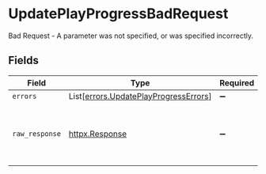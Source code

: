 # UpdatePlayProgressBadRequest

Bad Request - A parameter was not specified, or was specified incorrectly.


## Fields

| Field                                                                                    | Type                                                                                     | Required                                                                                 | Description                                                                              |
| ---------------------------------------------------------------------------------------- | ---------------------------------------------------------------------------------------- | ---------------------------------------------------------------------------------------- | ---------------------------------------------------------------------------------------- |
| `errors`                                                                                 | List[[errors.UpdatePlayProgressErrors](../../models/errors/updateplayprogresserrors.md)] | :heavy_minus_sign:                                                                       | N/A                                                                                      |
| `raw_response`                                                                           | [httpx.Response](https://www.python-httpx.org/api/#response)                             | :heavy_minus_sign:                                                                       | Raw HTTP response; suitable for custom response parsing                                  |